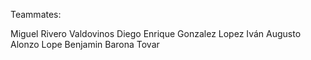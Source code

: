 Teammates:

Miguel Rivero Valdovinos
Diego Enrique Gonzalez Lopez
Iván Augusto Alonzo Lope
Benjamin Barona Tovar
